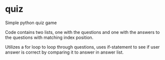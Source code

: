 # quiz
Simple python quiz game

Code contains two lists, one with the questions and one with the answers to the questions with matching index position.

Utilizes a for loop to loop through questions, uses if-statement to see if user answer is correct by comparing it to answer in answer list.
